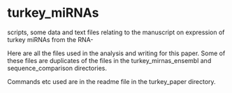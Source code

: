turkey_miRNAs
=============
scripts, some data and text files relating to the manuscript on expression of turkey miRNAs from the RNA-

Here are all the files used in the analysis and writing for this paper. Some of these files are duplicates of the files in the turkey_mirnas_ensembl and sequence_comparison directories.

Commands etc used are in the readme file in the turkey_paper directory.

